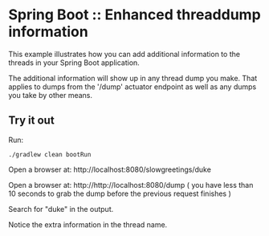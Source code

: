 # Spring Boot :: Enhanced threaddump information

This example illustrates how you can add additional information to the threads in your Spring Boot application.

The additional information will show up in any thread dump you make. That applies to dumps from the '/dump' actuator endpoint as well as any dumps you take by other means.

## Try it out
Run:
 
    ./gradlew clean bootRun 

Open a browser at: http://localhost:8080/slowgreetings/duke 

Open a browser at: http://http://localhost:8080/dump 
( you have less than 10 seconds to grab the dump before the previous request finishes )

Search for "duke" in the output. 

Notice the extra information in the thread name. 
